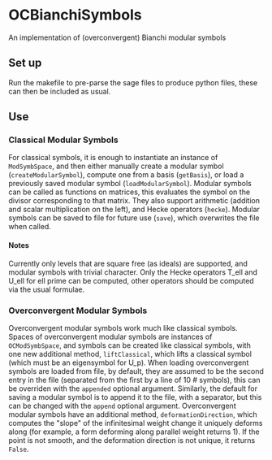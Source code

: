 # OCBianchiSymbols
An implementation of (overconvergent) Bianchi modular symbols

## Set up
Run the makefile to pre-parse the sage files to produce python files, these can then be included as usual.

## Use
### Classical Modular Symbols
For classical symbols, it is enough to instantiate an instance of `ModSymbSpace`, and then either manually create a modular symbol (`createModularSymbol`), compute one from a basis (`getBasis`), or load a previously saved modular symbol (`loadModularSymbol`). Modular symbols can be called as functions on matrices, this evaluates the symbol on the divisor corresponding to that matrix. They also support arithmetic (addition and scalar multiplication on the left), and Hecke operators (`hecke`). Modular symbols can be saved to file for future use (`save`), which overwrites the file when called.

#### Notes
Currently only levels that are square free (as ideals) are supported, and modular symbols with trivial character. Only the Hecke operators T_ell and U_ell for ell prime can be computed, other operators should be computed via the usual formulae.


### Overconvergent Modular Symbols
Overconvergent modular symbols work much like classical symbols. Spaces of overconvergent modular symbols are instances of `OCModSymbSpace`, and symbols can be created like classical symbols, with one new additional method, `liftClassical`, which lifts a classical symbol (which must be an eigensymbol for U_p). When loading overconvergent symbols are loaded from file, by default, they are assumed to be the second entry in the file (separated from the first by a line of 10 # symbols), this can be overriden with the `appended` optional argument. Similarly, the default for saving a modular symbol is to append it to the file, with a separator, but this can be changed with the `append` optional argument. Overconvergent modular symbols have an additional method, `deformationDirection`, which computes the "slope" of the infinitesimal weight change it uniquely deforms along (for example, a form deforming along parallel weight returns 1). If the point is not smooth, and the deformation direction is not unique, it returns `False`.
